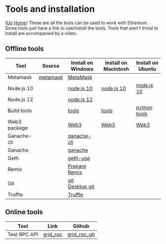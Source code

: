 # Tools and installation

([Up](..) [Home](..\..))
These are all the tools can be used to work with Ethereum. Some tools just have a link to use/install the tools.
Tools that aren't trivial to install are accompanied by a video.

## Offline tools

| Tool            | Source                  | Install on Windows                                        | Install on Macintosh                         |  Install on Ubuntu  
| --------------- | ---------               | ---------------------------------------------             | ---------                                    | ---------
| Metamask        | [metamask]              | [MetaMask](Install_MetaMask_Windows.html)                 |                                              |
| Node.js 10      |                         | [node.js 10](Install_node.js_10_Windows.html)             | [node.js 10](Install_node.js_Macintosh.html) | [node.js 10](Install_node.js_10_Ubuntu.html)
| Node.js 12      |                         | [node.js 12](Install_node.js_12_Windows.html)             |                                              | 
| Build tools     |                         | [tools](Install_tools_Windows.html)                       | [tools](Install_tools_Macintosh.html)        | [python](Install_python_Ubuntu.html) <br>[tools](Install_tools_Ubuntu.html) 
| Web3 package    |                         | [Web3](Install_Web3_Windows.html)                         | [Web3](Install_Web3_Macintosh.html)          | [Web3 ](Install_Web3_Ubuntu.html)
| Ganache-cli     |                         | [ganache-cli](Install_ganache_cli_Windows_Use_HTTPS.html)
| Ganache         |                         | [ganache](Install_ganache_Windows_Use_HTTPS.html)
| Geth            |                         | [geth-use](Install_geth_Windows_use_https.html)
| Remix           |                         | [Prepare Remix](Prepare_Remix.html)
| Git             |                         | [git](Install_git_Windows.html)<br>[Desktop git](https://desktop.github.com)
| Truffle         |                         | [Truffle](Install_Truffle.html)

[metamask]: https://metamask.io


## Online tools

| Tool          | Link       | Github
| ------------  | -----      | ---------
| Test RPC API  | [grid_rpc] | [grid_rpc_gh]

[grid_rpc]:         https://web3examples.com/grid-rpc-app/build
[grid_rpc_gh]:      https://github.com/web3examples/grid-rpc-app

